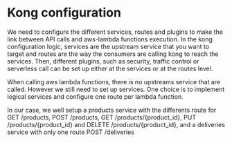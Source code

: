 
# Kong configuration

We need to configure the different services, routes and plugins to make the link between API calls and aws-lambda functions execution.
In the kong configuration logic, services are the upstream service that you want to target and routes are the way the consumers are calling kong to reach the services.
Then, different plugins, such as security, traffic control or serverless call can be set up either at the services or at the routes level.

When calling aws lambda functions, there is no upstreams service that are called. However we still need to set up services.
One choice is to implement logical services and configure one route per lambda function.

In our case, we well setup a products service with the differents route for GET /products, POST /products, GET /products/{product_id}, PUT /products/{product_id} and DELETE /products/{product_id}, and a deliveries service with only one route POST /deliveries

